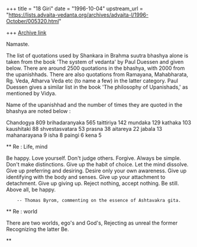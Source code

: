 +++
title = "18 Giri"
date = "1996-10-04"
upstream_url = "https://lists.advaita-vedanta.org/archives/advaita-l/1996-October/005320.html"

+++
[Archive link](https://lists.advaita-vedanta.org/archives/advaita-l/1996-October/005320.html)

Namaste.

The list of quotations used by Shankara in Brahma suutra bhashya alone is
taken from the book 'The system of vedanta' by Paul Duessen and given
below.  There are around 2500 quotations in the bhashya, with 2000 from
the upanishhads.  There are also quotations from Ramayana, Mahabharata,
Rg. Veda, Atharva Veda etc (to name a few) in the latter category.  Paul
Duessen gives a similar list in the book 'The philosophy of Upanishads,'
as mentioned by Vidya.

Name of the upanishhad and the number of times they are quoted in the bhashya
are noted below :

Chandogya 809
brihadaranyaka 565
taittiriya 142
mundaka 129
kathaka 103
kaushitaki 88
shvestasvatara 53
prasna 38
aitareya 22
jabala 13
mahanarayana 9
isha 8
paingi 6
kena 5

**
Re : Life, mind

Be happy. Love yourself. Don't judge others. Forgive. Always be
simple. Don't make distinctions. Give up the habit of choice. Let the
mind dissolve. Give up preferring and desiring. Desire only your own
awareness. Give up identifying with the body and senses. Give up your
attachment to detachment. Give up giving up. Reject nothing, accept
nothing. Be still. Above all, be happy.

        -- Thomas Byrom, commenting on the essence of Ashtavakra gita.


**
Re : world

There are two worlds,
ego's and God's,
Rejecting as unreal the former
Recognizing the latter
Be.

**

